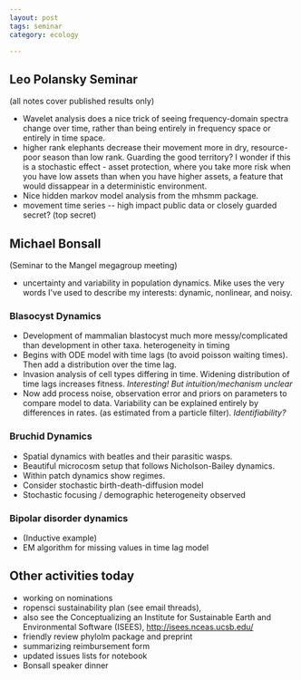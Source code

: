 ```yaml
---
layout: post
tags: seminar
category: ecology

---
```


Leo Polansky Seminar
--------------------

(all notes cover published results only)

* Wavelet analysis does a nice trick of seeing frequency-domain spectra change over time, rather than being entirely in frequency space or entirely in time space.  
* higher rank elephants decrease their movement more in dry, resource-poor season than low rank.  Guarding the good territory?  I wonder if this is a stochastic effect - asset protection, where you take more risk when you have low assets than when you have higher assets, a feature that would dissappear in a deterministic environment.  
* Nice hidden markov model analysis from the mhsmm package.
* movement time series -- high impact public data or closely guarded secret?  (top secret)


Michael Bonsall 
----------------

(Seminar to the Mangel megagroup meeting)

* uncertainty and variability in population dynamics.  Mike uses the very words I've used to describe my interests: dynamic, nonlinear, and noisy.  

### Blasocyst Dynamics

* Development of mammalian blastocyst much more messy/complicated than development in other taxa.  heterogeneity in timing
* Begins with ODE model with time lags (to avoid poisson waiting times).  Then add a distribution over the time lag.  
* Invasion analysis of cell types differing in time.  Widening distribution of time lags increases fitness. *Interesting! But intuition/mechanism unclear*
* Now add process noise, observation error and priors on parameters to compare model to data.  Variability can be explained entirely by differences in rates. (as estimated from a particle filter).  *Identifiability?*


### Bruchid Dynamics 

* Spatial dynamics with beatles and their parasitic wasps.
* Beautiful microcosm setup that follows Nicholson-Bailey dynamics.  
* Within patch dynamics show regimes.  
* Consider stochastic birth-death-diffusion model
* Stochastic focusing / demographic heterogeneity observed


### Bipolar disorder dynamics

* (Inductive example)
* EM algorithm for missing values in time lag model



Other activities today
----------------------

* working on nominations
* ropensci sustainability plan (see email threads), 
* also see the Conceptualizing an Institute for Sustainable Earth and Environmental Software (ISEES), http://isees.nceas.ucsb.edu/
* friendly review phylolm package and preprint
* summarizing reimbursement form
* updated issues lists for notebook
* Bonsall speaker dinner


